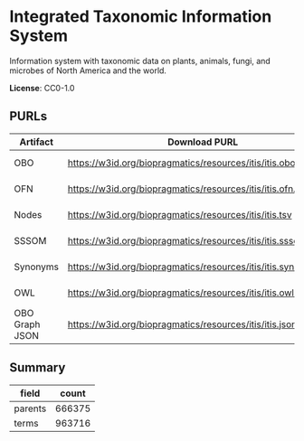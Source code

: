 # Integrated Taxonomic Information System

Information system with taxonomic data on plants, animals, fungi, and microbes of North America and the world.

**License**: CC0-1.0

## PURLs

| Artifact       | Download PURL                                                   | Latest Versioned Download PURL                                             |
|----------------|-----------------------------------------------------------------|----------------------------------------------------------------------------|
| OBO            | https://w3id.org/biopragmatics/resources/itis/itis.obo          | https://w3id.org/biopragmatics/resources/itis/2025-01-24/itis.obo          |
| OFN            | https://w3id.org/biopragmatics/resources/itis/itis.ofn.gz       | https://w3id.org/biopragmatics/resources/itis/2025-01-24/itis.ofn.gz       |
| Nodes          | https://w3id.org/biopragmatics/resources/itis/itis.tsv          | https://w3id.org/biopragmatics/resources/itis/2025-01-24/itis.tsv          |
| SSSOM          | https://w3id.org/biopragmatics/resources/itis/itis.sssom.tsv    | https://w3id.org/biopragmatics/resources/itis/2025-01-24/itis.sssom.tsv    |
| Synonyms       | https://w3id.org/biopragmatics/resources/itis/itis.synonyms.tsv | https://w3id.org/biopragmatics/resources/itis/2025-01-24/itis.synonyms.tsv |
| OWL            | https://w3id.org/biopragmatics/resources/itis/itis.owl.gz       | https://w3id.org/biopragmatics/resources/itis/2025-01-24/itis.owl.gz       |
| OBO Graph JSON | https://w3id.org/biopragmatics/resources/itis/itis.json.gz      | https://w3id.org/biopragmatics/resources/itis/2025-01-24/itis.json.gz      |

## Summary

| field   |   count |
|---------|---------|
| parents |  666375 |
| terms   |  963716 |
